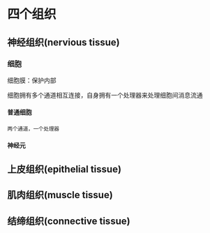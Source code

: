 # 四个组织

## 神经组织(nervious tissue)

### 细胞

细胞膜：保护内部

细胞拥有多个通道相互连接，自身拥有一个处理器来处理细胞间消息流通
#### 普通细胞
    两个通道，一个处理器

#### 神经元

## 上皮组织(epithelial tissue)

## 肌肉组织(muscle tissue)

## 结缔组织(connective tissue)